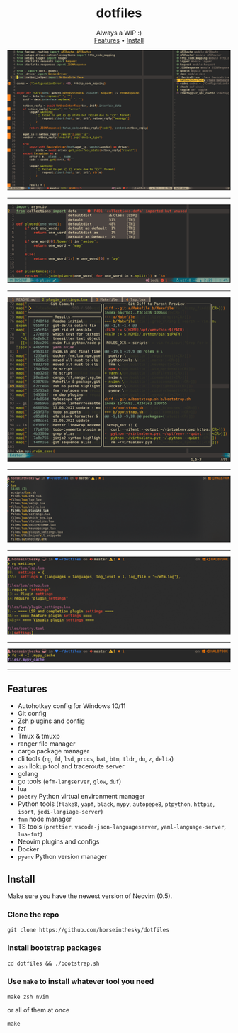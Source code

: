 <h1 align="center">dotfiles</h1>
<div align="center">Always a WIP :)</div>

<div align="center">
	<a href="https://github.com/horseinthesky/dotfiles/#features">Features</a>
  <span> • </span>
	<a href="https://github.com/horseinthesky/dotfiles/#install">Install</a>
</div>

<img src ="https://raw.githubusercontent.com/horseinthesky/dotfiles/master/media/nvim.png"><hr>
<img src ="https://raw.githubusercontent.com/horseinthesky/dotfiles/master/media/lsp.png"><hr>
<img src ="https://raw.githubusercontent.com/horseinthesky/dotfiles/master/media/telescope.png"><hr>
<img src ="https://raw.githubusercontent.com/horseinthesky/dotfiles/master/media/zsh.png"><hr>
<img src ="https://raw.githubusercontent.com/horseinthesky/dotfiles/master/media/rg.png"><hr>
<img src ="https://raw.githubusercontent.com/horseinthesky/dotfiles/master/media/fd.png"><hr>

## Features

- Autohotkey config for Windows 10/11
- Git config
- Zsh plugins and config
- fzf
- Tmux & tmuxp
- ranger file manager
- cargo package manager
- cli tools (`rg`, `fd`, `lsd`, `procs`, `bat`, `btm`, `tldr`, `du`, `z`, `delta`)
- `asn` llokup tool and traceroute server
- golang
- go tools (`efm-langserver`, `glow`, `duf`)
- lua
- `poetry` Python virtual environment manager
- Python tools (`flake8`, `yapf`, `black`, `mypy`, `autopepe8`, `ptpython`, `httpie`, `isort`, `jedi-langiage-server`)
- `fnm` node manager
- TS tools (`prettier`, `vscode-json-languageserver`, `yaml-language-server`, `lua-fmt`)
- Neovim plugins and configs
- Docker
- `pyenv` Python version manager

## Install

Make sure you have the newest version of Neovim (0.5).

### Clone the repo

```
git clone https://github.com/horseinthesky/dotfiles
```

### Install bootstrap packages

```
cd dotfiles && ./bootstrap.sh
```

### Use `make` to install whatever tool you need

```
make zsh nvim
```

or all of them at once
```
make
```
